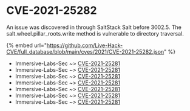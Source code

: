 # CVE-2021-25282

An issue was discovered in through SaltStack Salt before 3002.5. The salt.wheel.pillar_roots.write method is vulnerable to directory traversal.

{% embed url="https://github.com/Live-Hack-CVE/full_database/blob/main/cves/2021/CVE-2021-25282.json" %}


* Immersive-Labs-Sec ~> [CVE-2021-25281](https://www.alice-snow.ru/2021/database/cve-2021-25282/cve-2021-25281-immersive-labs-sec)
* Immersive-Labs-Sec ~> [CVE-2021-25281](https://www.alice-snow.ru/2021/database/cve-2021-25282/cve-2021-25281-immersive-labs-sec)
* Immersive-Labs-Sec ~> [CVE-2021-25281](https://www.alice-snow.ru/2021/database/cve-2021-25282/cve-2021-25281-immersive-labs-sec)
* Immersive-Labs-Sec ~> [CVE-2021-25281](https://www.alice-snow.ru/2021/database/cve-2021-25282/cve-2021-25281-immersive-labs-sec)
* Immersive-Labs-Sec ~> [CVE-2021-25281](https://www.alice-snow.ru/2021/database/cve-2021-25282/cve-2021-25281-immersive-labs-sec)
* Immersive-Labs-Sec ~> [CVE-2021-25281](https://www.alice-snow.ru/2021/database/cve-2021-25282/cve-2021-25281-immersive-labs-sec)
* Immersive-Labs-Sec ~> [CVE-2021-25281](https://www.alice-snow.ru/2021/database/cve-2021-25282/cve-2021-25281-immersive-labs-sec)